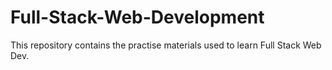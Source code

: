 # Full-Stack-Web-Development
This repository contains the practise materials used to learn Full Stack Web Dev.

